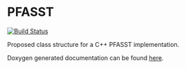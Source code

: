 PFASST
======

[![Build Status](https://travis-ci.org/Parallel-in-Time/PFASST.svg?branch=master)](https://travis-ci.org/Parallel-in-Time/PFASST)

Proposed class structure for a C++ PFASST implementation.


Doxygen generated documentation can be found [here](https://pint.fz-juelich.de/ci/view/PFASST/job/PFASST%20%28Docu%29/doxygen/).
